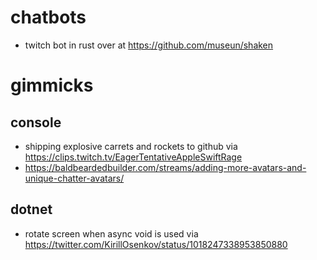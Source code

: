 # chatbots
- twitch bot in rust over at https://github.com/museun/shaken

# gimmicks

## console
- shipping explosive carrets and rockets to github via https://clips.twitch.tv/EagerTentativeAppleSwiftRage
- https://baldbeardedbuilder.com/streams/adding-more-avatars-and-unique-chatter-avatars/

## dotnet
- rotate screen when async void is used via https://twitter.com/KirillOsenkov/status/1018247338953850880
